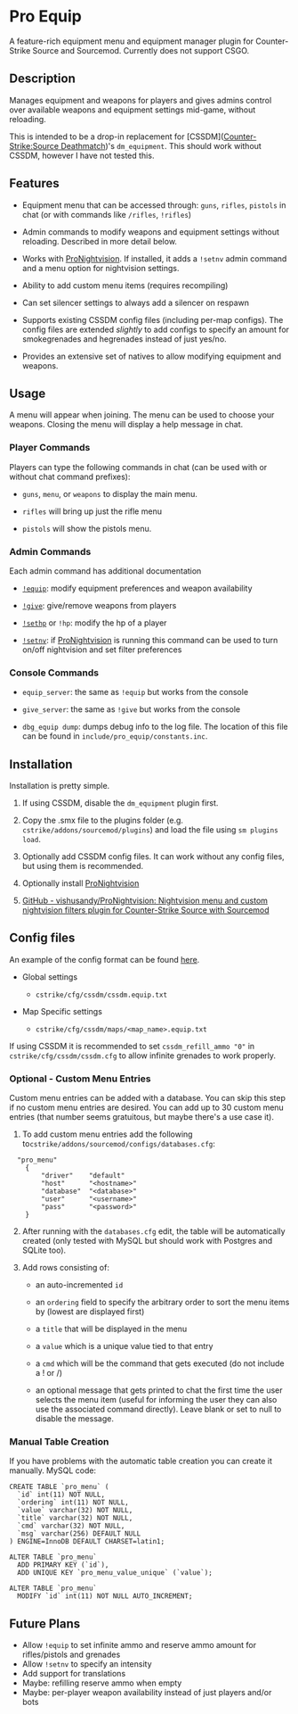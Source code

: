 # Pro Equip

A feature-rich equipment menu and equipment manager plugin for Counter-Strike Source and Sourcemod.  Currently does not support CSGO.

## Description

Manages equipment and weapons for players and gives admins control over available weapons and equipment settings mid-game, without reloading.

This is intended to be a drop-in replacement for [CSSDM]([Counter-Strike:Source Deathmatch](https://www.bailopan.net/cssdm/))'s `dm_equipment`.
This should work without CSSDM, however I have not tested this.

## Features

- Equipment menu that can be accessed through: `guns`, `rifles`, `pistols` in chat (or with commands like `/rifles`, `!rifles`)

- Admin commands to modify weapons and equipment settings without reloading.  Described in more detail below.

- Works with [ProNightvision](https://github.com/vishusandy/ProNightvision).  If installed, it adds a `!setnv` admin command and a menu option for nightvision settings.

- Ability to add custom menu items (requires recompiling)

- Can set silencer settings to always add a silencer on respawn

- Supports existing CSSDM config files (including per-map configs).  The config files are extended *slightly* to add configs to specify an amount for smokegrenades and hegrenades instead of just yes/no.

- Provides an extensive set of natives to allow modifying equipment and weapons.

## Usage

A menu will appear when joining.  The menu can be used to choose your weapons.  Closing the menu will display a help message in chat.

### Player Commands

Players can type the following commands in chat (can be used with or without chat command prefixes):

- `guns`, `menu`, or `weapons` to display the main menu.

- `rifles` will bring up just the rifle menu

- `pistols` will show the pistols menu.

### Admin Commands

Each admin command has additional documentation

- [`!equip`](equip_cmd.md): modify equipment preferences and weapon availability

- [`!give`](give_cmd.md): give/remove weapons from players

- [`!sethp`](sethp_cmd.md) or `!hp`: modify the hp of a player

- [`!setnv`](setnv_cmd.md): if [ProNightvision](https://github.com/vishusandy/ProNightvision) is running this command can be used to turn on/off nightvision and set filter preferences

### Console Commands

- `equip_server`: the same as `!equip` but works from the console

- `give_server`: the same as `!give` but works from the console

- `dbg_equip dump`: dumps debug info to the log file.  The location of this file can be found in `include/pro_equip/constants.inc`.

## Installation

Installation is pretty simple.  

1. If using CSSDM, disable the `dm_equipment` plugin first.

2. Copy the .smx file to the plugins folder (e.g. `cstrike/addons/sourcemod/plugins`) and load the file using `sm plugins load`.

3. Optionally add CSSDM config files.  It can work without any config files, but using them is recommended.

4. Optionally install [ProNightvision](https://github.com/vishusandy/ProNightvision)

5. [GitHub - vishusandy/ProNightvision: Nightvision menu and custom nightvision filters plugin for Counter-Strike Source with Sourcemod](https://github.com/vishusandy/ProNightvision)

## Config files

An example of the config format can be found [here](cssdm.equip.txt).

- Global settings
  
  - `cstrike/cfg/cssdm/cssdm.equip.txt`

- Map Specific settings
  
  - `cstrike/cfg/cssdm/maps/<map_name>.equip.txt`

If using CSSDM it is recommended to set `cssdm_refill_ammo "0"` in `cstrike/cfg/cssdm/cssdm.cfg` to allow infinite grenades to work properly.

### Optional - Custom Menu Entries

Custom menu entries can be added with a database.  You can skip this step if no custom menu entries are desired.  You can add up to 30 custom menu entries (that number seems gratuitous, but maybe there's a use case it).

1. To add custom menu entries add the following to`cstrike/addons/sourcemod/configs/databases.cfg`:

```
  "pro_menu"
    {
        "driver"    "default"
        "host"      "<hostname>"
        "database"  "<database>"
        "user"      "<username>"
        "pass"      "<password>"
    }
```

2. After running with the `databases.cfg` edit, the table will be automatically created (only tested with MySQL but should work with Postgres and SQLite too).

3. Add rows consisting of:
   
   - an auto-incremented `id`
   
   - an `ordering` field to specify the arbitrary order to sort the menu items by (lowest are displayed first)
   
   - a `title` that will be displayed in the menu
   
   - a `value` which is a unique value tied to that entry
   
   - a `cmd` which will be the command that gets executed (do not include a ! or /)
   
   - an optional message that gets printed to chat the first time the user selects the menu item (useful for informing the user they can also use the associated command directly). Leave blank or set to null to disable the message.

### Manual Table Creation

If you have problems with the automatic table creation you can create it manually.  MySQL code:

```
CREATE TABLE `pro_menu` (
  `id` int(11) NOT NULL,
  `ordering` int(11) NOT NULL,
  `value` varchar(32) NOT NULL,
  `title` varchar(32) NOT NULL,
  `cmd` varchar(32) NOT NULL,
  `msg` varchar(256) DEFAULT NULL
) ENGINE=InnoDB DEFAULT CHARSET=latin1;

ALTER TABLE `pro_menu`
  ADD PRIMARY KEY (`id`),
  ADD UNIQUE KEY `pro_menu_value_unique` (`value`);

ALTER TABLE `pro_menu`
  MODIFY `id` int(11) NOT NULL AUTO_INCREMENT;
```

## Future Plans

- Allow `!equip` to set infinite ammo and reserve ammo amount for rifles/pistols and grenades
- Allow `!setnv` to specify an intensity
- Add support for translations
- Maybe: refilling reserve ammo when empty
- Maybe: per-player weapon availability instead of just players and/or bots

